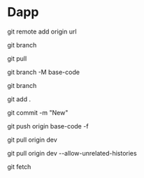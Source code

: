 # Dapp

git remote add origin url

git branch

git pull

git branch -M base-code

git branch

git add .

git commit -m "New"

git push origin base-code -f

git pull origin dev

git pull origin dev --allow-unrelated-histories

git fetch

